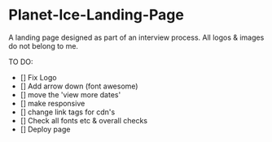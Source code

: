 # Planet-Ice-Landing-Page

A landing page designed as part of an interview process. All logos & images do not belong to me.

TO DO:

- [] Fix Logo
- [] Add arrow down (font awesome)
- [] move the 'view more dates'
- [] make responsive
- [] change link tags for cdn's
- [] Check all fonts etc & overall checks
- [] Deploy page

